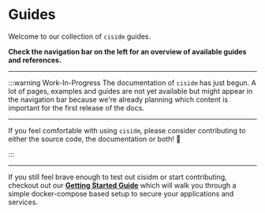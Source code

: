 # Guides

Welcome to our collection of `cisidm` guides.

**Check the navigation bar on the left for an overview of available guides and references.**

---

:::warning Work-In-Progress
The documentation of `cisidm` has just begun. A lot of pages, examples and guides are not yet available but might appear in the navigation bar because we're already planning which content is important for the first release of the docs.

---

If you feel comfortable with using `cisidm`, please consider contributing to either the source code, the documentation or both! :rocket:

:::

---

If you still feel brave enough to test out cisidm or start contributing, checkout out our [**Getting Started Guide**](/guides/getting-started.md) which will walk you through a simple docker-compose based setup to secure your applications and services.
